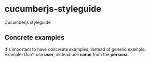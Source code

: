 # cucumberjs-styleguide
Cucumberjs styleguide


## Concrete examples 
It's important to have concreate examples, instead of generic example. 
Example: Don't use **user**, instead use **name** from the **persona**. 
